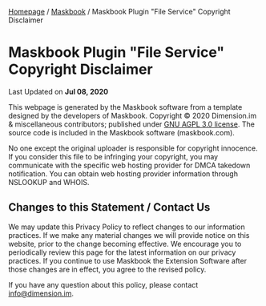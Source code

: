 [Homepage](../../) / [Maskbook](../) / Maskbook Plugin "File Service" Copyright Disclaimer

# Maskbook Plugin "File Service"<br>Copyright Disclaimer

Last Updated on **Jul 08, 2020**

This webpage is generated by the Maskbook software from a template designed by the developers of Maskbook.
Copyright &copy; 2020 Dimension.im &amp; miscellaneous contributors;
published under [GNU AGPL 3.0 license](https://www.gnu.org/licenses/agpl-3.0.en.html).
The source code is included in the Maskbook software (maskbook.com).

No one except the original uploader is responsible for copyright innocence.
If you consider this file to be infringing your copyright,
you may communicate with the specific web hosting provider for DMCA takedown notification.
You can obtain web hosting provider information through NSLOOKUP and WHOIS.

## Changes to this Statement / Contact Us

We may update this Privacy Policy to reflect changes to our information practices.
If we make any material changes we will provide notice on this website, prior to the change becoming effective.
We encourage you to periodically review this page for the latest information on our privacy practices.
If you continue to use Maskbook the Extension Software after those changes are in effect, you agree to the revised policy.

If you have any question about this policy, please contact [info@dimension.im](mailto:info@dimension.im).
